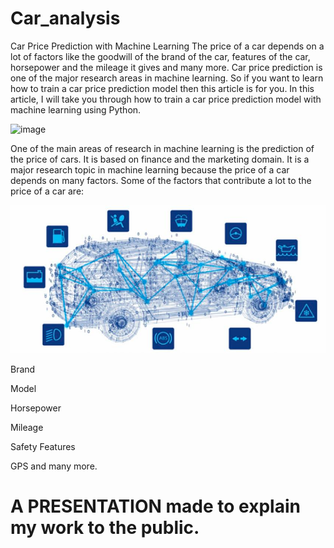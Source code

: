 # Car_analysis

Car Price Prediction with Machine Learning The price of a car depends on a lot of factors like the goodwill of the brand of the car, features of the car, horsepower and the mileage it gives and many more. Car price prediction is one of the major research areas in machine learning. So if you want to learn how to train a car price prediction model then this article is for you. In this article, I will take you through how to train a car price prediction model with machine learning using Python.

![image](https://user-images.githubusercontent.com/99121169/188593152-d3cc9d96-5c59-4c7e-8a9c-a84e43f673b2.png)


One of the main areas of research in machine learning is the prediction of the price of cars. It is based on finance and the marketing domain. It is a major research topic in machine learning because the price of a car depends on many factors. Some of the factors that contribute a lot to the price of a car are:

![img_2.png](img/img_2.png)

Brand

Model

Horsepower

Mileage

Safety Features

GPS and many more.

<h1>A PRESENTATION made to explain my work to the public.</h1>


